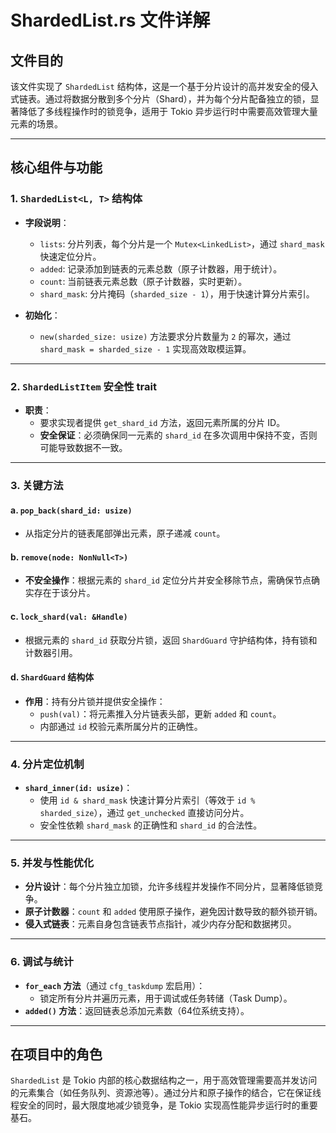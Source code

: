 # ShardedList.rs 文件详解

## 文件目的
该文件实现了 `ShardedList` 结构体，这是一个基于分片设计的高并发安全的侵入式链表。通过将数据分散到多个分片（Shard），并为每个分片配备独立的锁，显著降低了多线程操作时的锁竞争，适用于 Tokio 异步运行时中需要高效管理大量元素的场景。

---

## 核心组件与功能

### 1. **`ShardedList<L, T>` 结构体**
- **字段说明**：
  - `lists`: 分片列表，每个分片是一个 `Mutex<LinkedList>`，通过 `shard_mask` 快速定位分片。
  - `added`: 记录添加到链表的元素总数（原子计数器，用于统计）。
  - `count`: 当前链表元素总数（原子计数器，实时更新）。
  - `shard_mask`: 分片掩码（`sharded_size - 1`），用于快速计算分片索引。

- **初始化**：
  - `new(sharded_size: usize)` 方法要求分片数量为 `2` 的幂次，通过 `shard_mask = sharded_size - 1` 实现高效取模运算。

---

### 2. **`ShardedListItem` 安全性 trait**
- **职责**：
  - 要求实现者提供 `get_shard_id` 方法，返回元素所属的分片 ID。
  - **安全保证**：必须确保同一元素的 `shard_id` 在多次调用中保持不变，否则可能导致数据不一致。

---

### 3. **关键方法**
#### a. **`pop_back(shard_id: usize)`**
- 从指定分片的链表尾部弹出元素，原子递减 `count`。

#### b. **`remove(node: NonNull<T>)`**
- **不安全操作**：根据元素的 `shard_id` 定位分片并安全移除节点，需确保节点确实存在于该分片。

#### c. **`lock_shard(val: &Handle)`**
- 根据元素的 `shard_id` 获取分片锁，返回 `ShardGuard` 守护结构体，持有锁和计数器引用。

#### d. **`ShardGuard` 结构体**
- **作用**：持有分片锁并提供安全操作：
  - `push(val)`：将元素推入分片链表头部，更新 `added` 和 `count`。
  - 内部通过 `id` 校验元素所属分片的正确性。

---

### 4. **分片定位机制**
- **`shard_inner(id: usize)`**：
  - 使用 `id & shard_mask` 快速计算分片索引（等效于 `id % sharded_size`），通过 `get_unchecked` 直接访问分片。
  - 安全性依赖 `shard_mask` 的正确性和 `shard_id` 的合法性。

---

### 5. **并发与性能优化**
- **分片设计**：每个分片独立加锁，允许多线程并发操作不同分片，显著降低锁竞争。
- **原子计数器**：`count` 和 `added` 使用原子操作，避免因计数导致的额外锁开销。
- **侵入式链表**：元素自身包含链表节点指针，减少内存分配和数据拷贝。

---

### 6. **调试与统计**
- **`for_each` 方法**（通过 `cfg_taskdump` 宏启用）：
  - 锁定所有分片并遍历元素，用于调试或任务转储（Task Dump）。
- **`added()` 方法**：返回链表总添加元素数（64位系统支持）。

---

## 在项目中的角色
`ShardedList` 是 Tokio 内部的核心数据结构之一，用于高效管理需要高并发访问的元素集合（如任务队列、资源池等）。通过分片和原子操作的结合，它在保证线程安全的同时，最大限度地减少锁竞争，是 Tokio 实现高性能异步运行时的重要基石。
